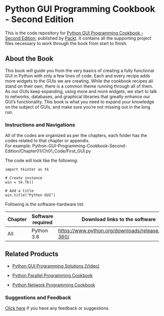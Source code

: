 # Python GUI Programming Cookbook - Second Edition
This is the code repository for [Python GUI Programming Cookbook - Second Edition](https://www.packtpub.com/application-development/python-gui-programming-cookbook-second-edition?utm_source=github&utm_medium=repository&utm_campaign=9781787129450), published by [Packt](https://www.packtpub.com/). It contains all the supporting project files necessary to work through the book from start to finish.
## About the Book
This book will guide you from the very basics of creating a fully functional GUI in Python with only a few lines of code. Each and every recipe adds more widgets to the GUIs we are creating. While the cookbook recipes all stand on their own, there is a common theme running through all of them. As our GUIs keep expanding, using more and more widgets, we start to talk to networks, databases, and graphical libraries that greatly enhance our GUI’s functionality. This book is what you need to expand your knowledge on the subject of GUIs, and make sure you’re not missing out in the long run.
### Instructions and Navigations
All of the codes are organized as per the chapters, each folder has the codes related to that chapter or appendix.                   
For example: Python-GUI-Programming-Cookbook-Second-Edition/Chapter01/Ch01_Code/First_GUI.py

The code will look like the following:
```
import tkinter as tk

# Create instance
win = tk.Tk()   

# Add a title       
win.title("Python GUI")
```

Following is the software-hardware list:

| Chapter  | Software required | Download links to the software | Hardware required | OS required |
| ------------- | ------------- | ------------- | ------------- | ------------- |
| All | Python 3.6 | https://www.python.org/downloads/release/python-360/ | Your PC | Windows 8 and up |

## Related Products
 
  
* [Python GUI Programming Solutions [Video]](https://www.packtpub.com/application-development/python-gui-programming-solutions-video?utm_source=github&utm_medium=repository&utm_campaign=9781786465528)
  
  
* [Python Parallel Programming Cookbook](https://www.packtpub.com/application-development/python-parallel-programming-cookbook?utm_source=github&utm_medium=repository&utm_campaign=9781785289583)
  
  
* [Python Network Programming Cookbook](https://www.packtpub.com/networking-and-servers/python-network-programming-cookbook?utm_source=github&utm_medium=repository&utm_campaign=9781849513463)
  
 

### Suggestions and Feedback
  
[Click here](https://docs.google.com/forms/d/e/1FAIpQLSe5qwunkGf6PUvzPirPDtuy1Du5Rlzew23UBp2S-P3wB-GcwQ/viewform) if you have any feedback or suggestions.
